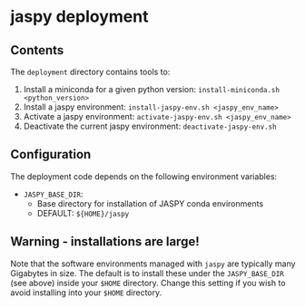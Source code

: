 # jaspy deployment

## Contents

The `deployment` directory contains tools to:

 1. Install a miniconda for a given python version: `install-miniconda.sh <python_version>`
 2. Install a jaspy environment: `install-jaspy-env.sh <jaspy_env_name>`
 3. Activate a jaspy environment: `activate-jaspy-env.sh <jaspy_env_name>`
 4. Deactivate the current jaspy environment: `deactivate-jaspy-env.sh`

## Configuration

The deployment code depends on the following environment variables:

 - `JASPY_BASE_DIR`: 
   - Base directory for installation of JASPY conda environments
   - DEFAULT: `${HOME}/jaspy`
 
## Warning - installations are large!

Note that the software environments managed with `jaspy` are typically
many Gigabytes in size. The default is to install these under the 
`JASPY_BASE_DIR` (see above) inside your `$HOME` directory. Change this
setting if you wish to avoid installing into your `$HOME` directory.
